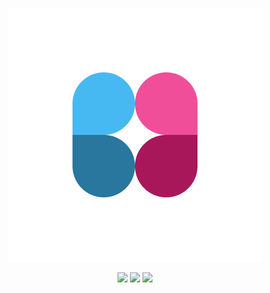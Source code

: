 <p align="center">
  <img src="app/client/global/favicon.png"/>
</p>

<p align="center">
  <a href="https://github.com/Quntem/Clatter/releases" style="text-decoration: none">
    <img src="https://img.shields.io/github/v/release/Quntem/Clatter?style=for-the-badge">
  </a>
  <img src="https://img.shields.io/github/stars/Quntem/Clatter?style=for-the-badge">
  <img src="https://img.shields.io/github/license/Quntem/Clatter?style=for-the-badge">
</p>
